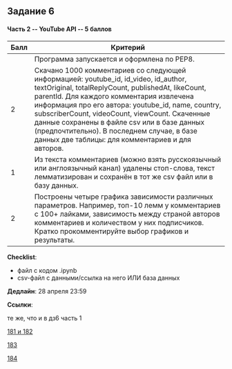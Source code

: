 ## Задание 6

#### Часть 2 -- YouTube API -- 5 баллов

|Балл|Критерий|
|----|--------|
||Программа запускается и оформлена по PEP8.|
|2|Cкачано 1000 комментариев со следующей информацией: youtube_id, id_video, id_author, textOriginal, totalReplyCount, publishedAt, likeCount, parentId. Для каждого комментария извлечена информация про его автора: youtube_id, name, country, subscriberCount, videoCount, viewCount. Скаченные данные сохранены в файле csv или в базе данных (предпочтительно). В последнем случае, в базе данных две таблицы: для комментариев и для авторов.|
|1|Из текста комментариев (можно взять русскоязычный или англоязычный канал) удалены стоп-слова, текст лемматизирован и сохранён в тот же csv файл или в базу данных.|
|2|Построены четыре графика зависимости различных параметров. Например, топ-10 лемм у комментариев с 100+ лайками, зависимость между страной авторов комментариев и количеством у них подписчиков. Кратко прокомментируйте выбор графиков и результаты. |

**Checklist**:
- файл с кодом .ipynb
- csv-файл с данными/ссылка на него ИЛИ база данных

**Дедлайн**: 
28 апреля 23:59

**Ссылки**:

те же, что и в дз6 часть 1

[181 и 182](https://classroom.github.com/a/gVZ7yQdm)

[183](https://classroom.github.com/a/cXvzRZkB)

[184](https://classroom.github.com/a/u7hNKOfa)
